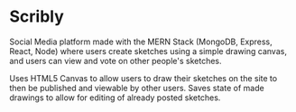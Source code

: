 # Scribly

Social Media platform made with the MERN Stack (MongoDB, Express, React, Node) where users create sketches using a simple drawing canvas, and users can view and vote on other people's sketches.

Uses HTML5 Canvas to allow users to draw their sketches on the site to then be published and viewable by other users. Saves state of made drawings to allow for editing of already posted sketches.
